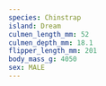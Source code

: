 ```yaml
---
species: Chinstrap
island: Dream
culmen_length_mm: 52
culmen_depth_mm: 18.1
flipper_length_mm: 201
body_mass_g: 4050
sex: MALE
---
```

